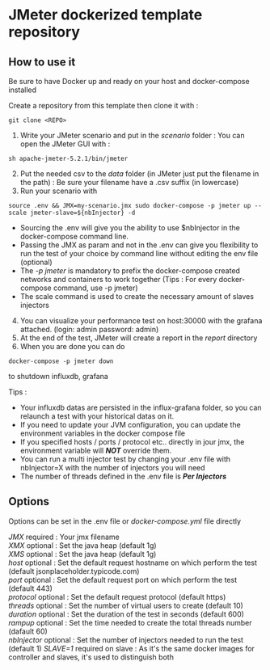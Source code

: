 # JMeter dockerized template repository

## How to use it

Be sure to have Docker up and ready on your host and docker-compose installed

Create a repository from this template
then clone it with :

```shell
git clone <REPO> 
```

1. Write your JMeter scenario and put in the *scenario* folder : You can open the JMeter GUI with :
```shell
sh apache-jmeter-5.2.1/bin/jmeter
```


2. Put the needed csv to the *data* folder (in JMeter just put the filename in the path) : Be sure your filename have a .csv suffix (in lowercase)
3. Run your scenario with

```shell
source .env && JMX=my-scenario.jmx sudo docker-compose -p jmeter up --scale jmeter-slave=${nbInjector} -d
```

- Sourcing the .env will give you the ability to use $nbInjector in the docker-compose command line.  
- Passing the JMX as param and not in the .env can give you flexibility to run the test of your choice by command line without editing the env file (optional) 
- The *-p jmeter* is mandatory to prefix the docker-compose created networks and containers to work together (Tips : For every docker-compose command, use -p jmeter)
- The scale command is used to create the necessary amount of slaves injectors


4. You can visualize your performance test on host:30000 with the grafana attached. (login: admin password: admin)
6. At the end of the test, JMeter will create a report in the *report* directory
5. When you are done you can do 
```shell
docker-compose -p jmeter down
``` 
to shutdown influxdb, grafana

Tips : 
- Your influxdb datas are persisted in the influx-grafana folder, so you can relaunch a test with your historical datas on it.  
- If you need to update your JVM configuration, you can update the environment variables in the docker compose file
- If you specified hosts / ports / protocol etc.. directly in jour jmx, the environment variable will ***NOT*** override them.
- You can run a multi injector test by changing your .env file with nbInjector=X with the number of injectors you will need  
- The number of threads defined in the .env file is ***Per Injectors***



## Options

Options can be set in the .env file or *docker-compose.yml* file directly

*JMX* required : Your jmx filename  
*XMX* optional : Set the java heap (default 1g)  
*XMS* optional : Set the java heap (default 1g)  
*host* optional : Set the default request hostname on which perform the test (default jsonplaceholder.typicode.com)  
*port* optional : Set the default request port on which perform the test (default 443)  
*protocol* optional : Set the default request protocol (default https)  
*threads* optional : Set the number of virtual users to create (default 10)  
*duration* optional : Set the duration of the test in seconds (default 600)  
*rampup* optional : Set the time needed to create the total threads number (dafault 60)  
*nbInjector* optional : Set the number of injectors needed to run the test (default 1)
*SLAVE=1* required on slave : As it's the same docker images for controller and slaves, it's used to distinguish both
